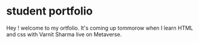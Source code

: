 # student portfolio

Hey ! welcome to my ortfolio. It's coming up tommorow when I learn HTML and css with Varnit Sharma live on Metaverse.